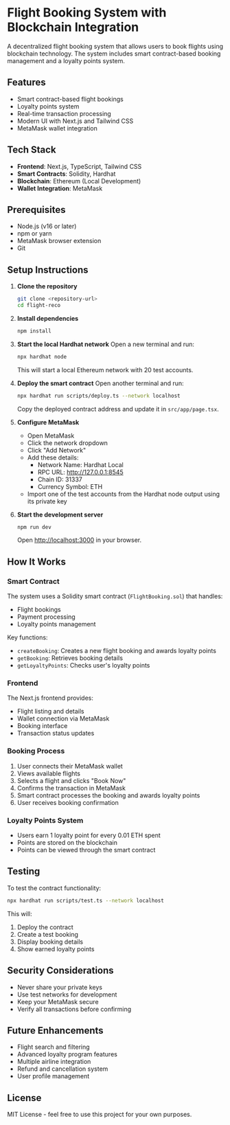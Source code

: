 # Flight Booking System with Blockchain Integration

A decentralized flight booking system that allows users to book flights using blockchain technology. The system includes smart contract-based booking management and a loyalty points system.

## Features

- Smart contract-based flight bookings
- Loyalty points system
- Real-time transaction processing
- Modern UI with Next.js and Tailwind CSS
- MetaMask wallet integration

## Tech Stack

- **Frontend**: Next.js, TypeScript, Tailwind CSS
- **Smart Contracts**: Solidity, Hardhat
- **Blockchain**: Ethereum (Local Development)
- **Wallet Integration**: MetaMask

## Prerequisites

- Node.js (v16 or later)
- npm or yarn
- MetaMask browser extension
- Git

## Setup Instructions

1. **Clone the repository**

   ```bash
   git clone <repository-url>
   cd flight-reco
   ```

2. **Install dependencies**

   ```bash
   npm install
   ```

3. **Start the local Hardhat network**
   Open a new terminal and run:

   ```bash
   npx hardhat node
   ```

   This will start a local Ethereum network with 20 test accounts.

4. **Deploy the smart contract**
   Open another terminal and run:

   ```bash
   npx hardhat run scripts/deploy.ts --network localhost
   ```

   Copy the deployed contract address and update it in `src/app/page.tsx`.

5. **Configure MetaMask**

   - Open MetaMask
   - Click the network dropdown
   - Click "Add Network"
   - Add these details:
     - Network Name: Hardhat Local
     - RPC URL: http://127.0.0.1:8545
     - Chain ID: 31337
     - Currency Symbol: ETH
   - Import one of the test accounts from the Hardhat node output using its private key

6. **Start the development server**
   ```bash
   npm run dev
   ```
   Open [http://localhost:3000](http://localhost:3000) in your browser.

## How It Works

### Smart Contract

The system uses a Solidity smart contract (`FlightBooking.sol`) that handles:

- Flight bookings
- Payment processing
- Loyalty points management

Key functions:

- `createBooking`: Creates a new flight booking and awards loyalty points
- `getBooking`: Retrieves booking details
- `getLoyaltyPoints`: Checks user's loyalty points

### Frontend

The Next.js frontend provides:

- Flight listing and details
- Wallet connection via MetaMask
- Booking interface
- Transaction status updates

### Booking Process

1. User connects their MetaMask wallet
2. Views available flights
3. Selects a flight and clicks "Book Now"
4. Confirms the transaction in MetaMask
5. Smart contract processes the booking and awards loyalty points
6. User receives booking confirmation

### Loyalty Points System

- Users earn 1 loyalty point for every 0.01 ETH spent
- Points are stored on the blockchain
- Points can be viewed through the smart contract

## Testing

To test the contract functionality:

```bash
npx hardhat run scripts/test.ts --network localhost
```

This will:

1. Deploy the contract
2. Create a test booking
3. Display booking details
4. Show earned loyalty points

## Security Considerations

- Never share your private keys
- Use test networks for development
- Keep your MetaMask secure
- Verify all transactions before confirming

## Future Enhancements

- Flight search and filtering
- Advanced loyalty program features
- Multiple airline integration
- Refund and cancellation system
- User profile management

## License

MIT License - feel free to use this project for your own purposes.
